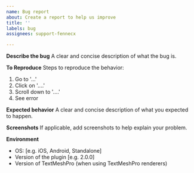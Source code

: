 ```yaml
---
name: Bug report
about: Create a report to help us improve
title: ''
labels: bug
assignees: support-fennecx

---
```


**Describe the bug**
A clear and concise description of what the bug is.

**To Reproduce**
Steps to reproduce the behavior:
1. Go to '...'
2. Click on '....'
3. Scroll down to '....'
4. See error

**Expected behavior**
A clear and concise description of what you expected to happen.

**Screenshots**
If applicable, add screenshots to help explain your problem.

**Environment**
 - OS: [e.g. iOS, Android, Standalone]
 - Version of the plugin [e.g. 2.0.0]
 - Version of TextMeshPro (when using TextMeshPro renderers)
